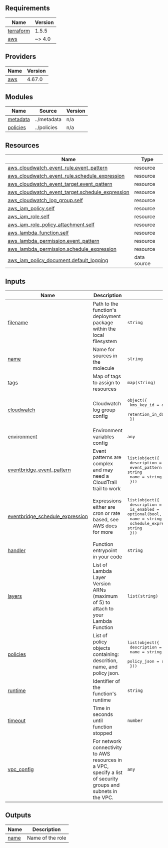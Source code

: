 <!-- BEGIN_TF_DOCS -->
## Requirements

| Name | Version |
|------|---------|
| <a name="requirement_terraform"></a> [terraform](#requirement\_terraform) | 1.5.5 |
| <a name="requirement_aws"></a> [aws](#requirement\_aws) | ~> 4.0 |

## Providers

| Name | Version |
|------|---------|
| <a name="provider_aws"></a> [aws](#provider\_aws) | 4.67.0 |

## Modules

| Name | Source | Version |
|------|--------|---------|
| <a name="module_metadata"></a> [metadata](#module\_metadata) | ../metadata | n/a |
| <a name="module_policies"></a> [policies](#module\_policies) | ../policies | n/a |

## Resources

| Name | Type |
|------|------|
| [aws_cloudwatch_event_rule.event_pattern](https://registry.terraform.io/providers/hashicorp/aws/latest/docs/resources/cloudwatch_event_rule) | resource |
| [aws_cloudwatch_event_rule.schedule_expression](https://registry.terraform.io/providers/hashicorp/aws/latest/docs/resources/cloudwatch_event_rule) | resource |
| [aws_cloudwatch_event_target.event_pattern](https://registry.terraform.io/providers/hashicorp/aws/latest/docs/resources/cloudwatch_event_target) | resource |
| [aws_cloudwatch_event_target.schedule_expression](https://registry.terraform.io/providers/hashicorp/aws/latest/docs/resources/cloudwatch_event_target) | resource |
| [aws_cloudwatch_log_group.self](https://registry.terraform.io/providers/hashicorp/aws/latest/docs/resources/cloudwatch_log_group) | resource |
| [aws_iam_policy.self](https://registry.terraform.io/providers/hashicorp/aws/latest/docs/resources/iam_policy) | resource |
| [aws_iam_role.self](https://registry.terraform.io/providers/hashicorp/aws/latest/docs/resources/iam_role) | resource |
| [aws_iam_role_policy_attachment.self](https://registry.terraform.io/providers/hashicorp/aws/latest/docs/resources/iam_role_policy_attachment) | resource |
| [aws_lambda_function.self](https://registry.terraform.io/providers/hashicorp/aws/latest/docs/resources/lambda_function) | resource |
| [aws_lambda_permission.event_pattern](https://registry.terraform.io/providers/hashicorp/aws/latest/docs/resources/lambda_permission) | resource |
| [aws_lambda_permission.schedule_expression](https://registry.terraform.io/providers/hashicorp/aws/latest/docs/resources/lambda_permission) | resource |
| [aws_iam_policy_document.default_logging](https://registry.terraform.io/providers/hashicorp/aws/latest/docs/data-sources/iam_policy_document) | data source |

## Inputs

| Name | Description | Type | Default | Required |
|------|-------------|------|---------|:--------:|
| <a name="input_filename"></a> [filename](#input\_filename) | Path to the function's deployment package within the local filesystem | `string` | n/a | yes |
| <a name="input_name"></a> [name](#input\_name) | Name for sources in the molecule | `string` | n/a | yes |
| <a name="input_tags"></a> [tags](#input\_tags) | Map of tags to assign to resources | `map(string)` | n/a | yes |
| <a name="input_cloudwatch"></a> [cloudwatch](#input\_cloudwatch) | Cloudwatch log group config | <pre>object({<br>    kms_key_id        = optional(string, null)<br>    retention_in_days = optional(number, 30)<br>  })</pre> | `{}` | no |
| <a name="input_environment"></a> [environment](#input\_environment) | Environment variables config | `any` | `null` | no |
| <a name="input_eventbridge_event_pattern"></a> [eventbridge\_event\_pattern](#input\_eventbridge\_event\_pattern) | Event patterns are complex and may need a CloudTrail trail to work | <pre>list(object({<br>    description   = string<br>    event_pattern = string<br>    name          = string<br>  }))</pre> | `[]` | no |
| <a name="input_eventbridge_schedule_expression"></a> [eventbridge\_schedule\_expression](#input\_eventbridge\_schedule\_expression) | Expressions either are cron or rate based, see AWS docs for more | <pre>list(object({<br>    description         = string<br>    is_enabled          = optional(bool, true)<br>    name                = string<br>    schedule_expression = string<br>  }))</pre> | `[]` | no |
| <a name="input_handler"></a> [handler](#input\_handler) | Function entrypoint in your code | `string` | `"lambda_handler"` | no |
| <a name="input_layers"></a> [layers](#input\_layers) | List of Lambda Layer Version ARNs (maximum of 5) to attach to your Lambda Function | `list(string)` | `null` | no |
| <a name="input_policies"></a> [policies](#input\_policies) | List of policy objects containing: descrition, name, and policy json. | <pre>list(object({<br>    description = string<br>    name        = string<br>    policy_json = string<br>  }))</pre> | `[]` | no |
| <a name="input_runtime"></a> [runtime](#input\_runtime) | Identifier of the function's runtime | `string` | `"python3.9"` | no |
| <a name="input_timeout"></a> [timeout](#input\_timeout) | Time in seconds until function stopped | `number` | `30` | no |
| <a name="input_vpc_config"></a> [vpc\_config](#input\_vpc\_config) | For network connectivity to AWS resources in a VPC, specify a list of security groups and subnets in the VPC. | `any` | `null` | no |

## Outputs

| Name | Description |
|------|-------------|
| <a name="output_name"></a> [name](#output\_name) | Name of the role |
<!-- END_TF_DOCS -->
